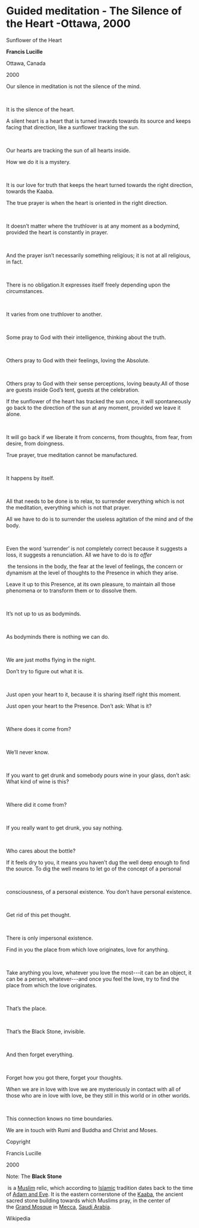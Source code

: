# Guided meditation - The Silence of the Heart -Ottawa, 2000

Sunflower of the Heart

**Francis Lucille**

Ottawa, Canada

2000

Our silence in meditation is not the silence of the mind.

  

It is the silence of the heart.

A silent heart is a heart that is turned inwards towards its source and keeps facing that direction, like a sunflower tracking the sun.

  

Our hearts are tracking the sun of all hearts inside.

How we do it is a mystery.

  

It is our love for truth that keeps the heart turned towards the right direction, towards the Kaaba.

The true prayer is when the heart is oriented in the right direction.

  

It doesn’t matter where the truthlover is at any moment as a bodymind, provided the heart is constantly in prayer.

  

And the prayer isn’t necessarily something religious; it is not at all religious, in fact.

  

There is no obligation.It expresses itself freely depending upon the circumstances.

  

It varies from one truthlover to another.

  

Some pray to God with their intelligence, thinking about the truth.

  

Others pray to God with their feelings, loving the Absolute.

  

Others pray to God with their sense perceptions, loving beauty.All of those are guests inside God’s tent, guests at the celebration.

If the sunflower of the heart has tracked the sun once, it will spontaneously go back to the direction of the sun at any moment, provided we leave it alone.

  

It will go back if we liberate it from concerns, from thoughts, from fear, from desire, from doingness.

True prayer, true meditation cannot be manufactured.

  

It happens by itself.

  

All that needs to be done is to relax, to surrender everything which is not the meditation, everything which is not that prayer.

All we have to do is to surrender the useless agitation of the mind and of the body.

  

Even the word ‘surrender’ is not completely correct because it suggests a loss, it suggests a renunciation. All we have to do is _to offer_

 the tensions in the body, the fear at the level of feelings, the concern or dynamism at the level of thoughts to the Presence in which they arise.

Leave it up to this Presence, at its own pleasure, to maintain all those phenomena or to transform them or to dissolve them.

  

It’s not up to us as bodyminds.

  

As bodyminds there is nothing we can do.

  

We are just moths flying in the night.

Don’t try to figure out what it is.

  

Just open your heart to it, because it is sharing itself right this moment.

Just open your heart to the Presence. Don’t ask: What is it?

  

Where does it come from?

  

We’ll never know.

  

If you want to get drunk and somebody pours wine in your glass, don’t ask: What kind of wine is this?

  

Where did it come from?

  

If you really want to get drunk, you say nothing.

  

Who cares about the bottle?

If it feels dry to you, it means you haven’t dug the well deep enough to find the source. To dig the well means to let go of the concept of a personal

  

consciousness, of a personal existence. You don’t have personal existence.

  

Get rid of this pet thought.

  

There is only impersonal existence.

Find in you the place from which love originates, love for anything.

  

Take anything you love, whatever you love the most---it can be an object, it can be a person, whatever---and once you feel the love, try to find the place from which the love originates.

  

That’s the place.

  

That’s the Black Stone, invisible.

  

And then forget everything.

  

Forget how you got there, forget your thoughts.

When we are in love with love we are mysteriously in contact with all of those who are in love with love, be they still in this world or in other worlds.

  

This connection knows no time boundaries.

We are in touch with Rumi and Buddha and Christ and Moses.

Copyright

Francis Lucille

2000

Note: The **Black Stone**

 is a [Muslim](http://web.archive.org/web/20100911085016/http://en.wikipedia.org/wiki/Muslim) relic, which according to [Islamic](http://web.archive.org/web/20100911085016/http://en.wikipedia.org/wiki/Islam) tradition dates back to the time of [Adam and Eve](http://web.archive.org/web/20100911085016/http://en.wikipedia.org/wiki/Adam_and_Eve). It is the eastern cornerstone of the [Kaaba](http://web.archive.org/web/20100911085016/http://en.wikipedia.org/wiki/Kaaba), the ancient sacred stone building towards which Muslims pray, in the center of the [Grand Mosque](http://web.archive.org/web/20100911085016/http://en.wikipedia.org/wiki/Masjid_al-Haram) in [Mecca](http://web.archive.org/web/20100911085016/http://en.wikipedia.org/wiki/Mecca), [Saudi Arabia](http://web.archive.org/web/20100911085016/http://en.wikipedia.org/wiki/Saudi_Arabia).

Wikipedia

